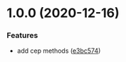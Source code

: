 # 1.0.0 (2020-12-16)


### Features

* add cep methods ([e3bc574](https://github.com/rfoel/viacep/commit/e3bc5743fd42baec1cfc5666ae3100a2799dfebb))
